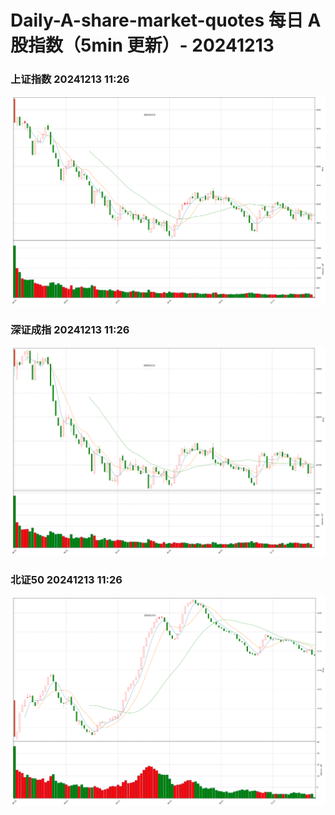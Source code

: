 
# Daily-A-share-market-quotes 每日 A 股指数（5min 更新）- 20241213

### 上证指数 20241213 11:26
![](./fig/2024/12/20241213-sh000001.png)

### 深证成指 20241213 11:26
![](./fig/2024/12/20241213-sz399001.png)

### 北证50 20241213 11:26
![](./fig/2024/12/20241213-bj899050.png)
